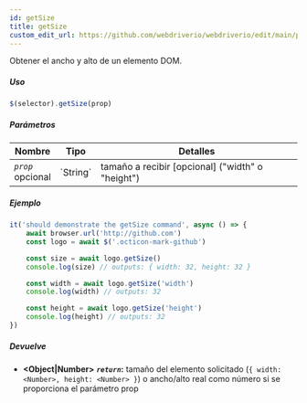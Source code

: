 ```yaml
---
id: getSize
title: getSize
custom_edit_url: https://github.com/webdriverio/webdriverio/edit/main/packages/webdriverio/src/commands/element/getSize.ts
---
```


Obtener el ancho y alto de un elemento DOM.

##### Uso

```js
$(selector).getSize(prop)
```

##### Parámetros

<table>
  <thead>
    <tr>
      <th>Nombre</th><th>Tipo</th><th>Detalles</th>
    </tr>
  </thead>
  <tbody>
    <tr>
      <td><code><var>prop</var></code><br /><span className="label labelWarning">opcional</span></td>
      <td>`String`</td>
      <td>tamaño a recibir [opcional] ("width" o "height")</td>
    </tr>
  </tbody>
</table>

##### Ejemplo

```js title="getSize.js"
it('should demonstrate the getSize command', async () => {
    await browser.url('http://github.com')
    const logo = await $('.octicon-mark-github')

    const size = await logo.getSize()
    console.log(size) // outputs: { width: 32, height: 32 }

    const width = await logo.getSize('width')
    console.log(width) // outputs: 32

    const height = await logo.getSize('height')
    console.log(height) // outputs: 32
})
```

##### Devuelve

- **&lt;Object|Number&gt;**
            **<code><var>return</var></code>:**     tamaño del elemento solicitado (`{ width: <Number>, height: <Number> }`) o ancho/alto real como número si se proporciona el parámetro prop
